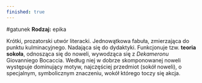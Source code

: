 ```yaml
---
finished: true
---
```

#gatunek 
**Rodzaj:** epika

Krótki, prozatorski utwór literacki. Jednowątkowa fabuła, zmierzająca do punktu kulminacyjnego. Nadająca się do dydaktyki.
Funkcjonuje tzw. **teoria sokoła**, odnosząca się do noweli, wywodząca się z *Dekameronu* Giovanniego Bocaccia. Według niej w dobrze skomponowanej noweli występuje dominujący motyw, najczęściej przedmiot (sokół noweli), o specjalnym, symbolicznym znaczeniu, wokół którego toczy się akcja.